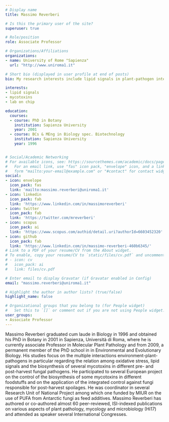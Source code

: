 ```yaml
---
# Display name
title: Massimo Reverberi

# Is this the primary user of the site?
superuser: true

# Role/position
role: Associate Professor

# Organizations/Affiliations
organizations:
- name: University of Rome "Sapienza" 
  url: "http://www.uniroma1.it"

# Short bio (displayed in user profile at end of posts)
bio: My research interests include lipid signals in plant-pathogen interaction and mycotoxins.

interests:
- lipid signals
- mycotoxins
- lab on chip

education:
  courses:
  - course: PhD in Botany
    institution: Sapienza University
    year: 2001
  - course: BCs & MEng in Biology spec. Biotechnology
    institution: Sapienza University
    year: 1996


# Social/Academic Networking
# For available icons, see: https://sourcethemes.com/academic/docs/page-builder/#icons
#   For an email link, use "fas" icon pack, "envelope" icon, and a link in the
#   form "mailto:your-email@example.com" or "#contact" for contact widget.
social:
- icon: envelope
  icon_pack: fas
  link: 'mailto:massimo.reverberi@uniroma1.it'
- icon: linkedin
  icon_pack: fab
  link: 'https://www.linkedin.com/in/massimoreverberi'
- icon: twitter
  icon_pack: fab
  link: 'https://twitter.com/mreverberi'
- icon: scopus
  icon_pack: ai
  link: 'https://www.scopus.com/authid/detail.uri?authorId=6603452320'
- icon: github
  icon_pack: fab
  link: 'https://www.linkedin.com/in/massimo-reverberi-460b6345/'
# Link to a PDF of your resume/CV from the About widget.
# To enable, copy your resume/CV to `static/files/cv.pdf` and uncomment the lines below.
# - icon: cv
#   icon_pack: ai
#   link: files/cv.pdf

# Enter email to display Gravatar (if Gravatar enabled in Config)
email: "massimo.reverberi@uniroma1.it"

# Highlight the author in author lists? (true/false)
highlight_name: false

# Organizational groups that you belong to (for People widget)
#   Set this to `[]` or comment out if you are not using People widget.
user_groups:
- Associate Professor
---
```

<link rel="stylesheet" href="https://cdn.jsdelivr.net/gh/jpswalsh/academicons@1/css/academicons.min.css">

Massimo Reverberi graduated cum laude in Biology in 1996 and obtained his PhD in Botany in 2001 in Sapienza, Università di Roma, where he is currently associate Professor in Molecular Plant Pathology and from 2009, a permanent member of the PhD school in in Environmental and Evolutionary Biology.
His studies focus on the multiple interactions environment-plant-pathogens in particular regarding the relation among oxidative stress, lipid signals and the biosynthesis of several mycotoxins in different pre- and post-harvest fungal pathogens.
He participated to several European project on the control of the biosynthesis of some mycotoxins in different foodstuffs and on the application of the integrated control against fungi responsible for post-harvest spoilages. He was coordinator in several Research Unit of National Project among which one funded by MIUR on the use of PUFA from Antarctic fungi as feed additives. Massimo Reverberi has authored or co-authored almost 60 peer-reviewed, ISI-indexed publications on various aspects of plant pathology, mycology and microbiology (Hi17) and attended as speaker several International Congresses.
